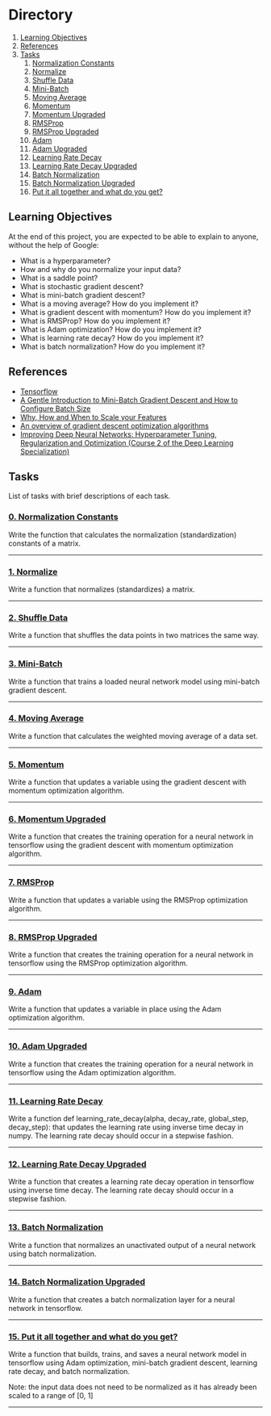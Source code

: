 # Directory

1. [Learning Objectives](#learning-objectives)
2. [References](#references)
3. [Tasks](#tasks)
    1. [Normalization Constants](#0-normalization-constants)
    2. [Normalize](#1-normalize)
    3. [Shuffle Data](#2-shuffle-data)
    4. [Mini-Batch](#3-mini-batch)
    5. [Moving Average](#4-moving-average)
    6. [Momentum](#5-momentum)
    7. [Momentum Upgraded](#6-momentum-upgraded)
    8. [RMSProp](#7-rmsprop)
    9. [RMSProp Upgraded](#8-rmsprop-upgraded)
    10. [Adam](#9-adam)
    11. [Adam Upgraded](#10-adam-upgraded)
    12. [Learning Rate Decay](#11-learning-rate-decay)
    13. [Learning Rate Decay Upgraded](#12-learning-rate-decay-upgraded)
    14. [Batch Normalization](#13-batch-normalization)
    15. [Batch Normalization Upgraded](#14-batch-normalization-upgraded)
    16. [Put it all together and what do you get?](#15-put-it-all-together-and-what-do-you-get?)

## Learning Objectives
At the end of this project, you are expected to be able to explain to anyone, without the help of Google:

* What is a hyperparameter?
* How and why do you normalize your input data?
* What is a saddle point?
* What is stochastic gradient descent?
* What is mini-batch gradient descent?
* What is a moving average? How do you implement it?
* What is gradient descent with momentum? How do you implement it?
* What is RMSProp? How do you implement it?
* What is Adam optimization? How do you implement it?
* What is learning rate decay? How do you implement it?
* What is batch normalization? How do you implement it?

## References

* [Tensorflow](https://github.com/tensorflow/docs/ "Tensorflow")
* [A Gentle Introduction to Mini-Batch Gradient Descent and How to Configure Batch Size](https://machinelearningmastery.com/gentle-introduction-mini-batch-gradient-descent-configure-batch-size/ "A Gentle Introduction to Mini-Batch Gradient Descent and How to Configure Batch Size")
* [Why, How and When to Scale your Features](https://medium.com/greyatom/why-how-and-when-to-scale-your-features-4b30ab09db5e "Why, How and When to Scale your Features")
* [An overview of gradient descent optimization algorithms](https://ruder.io/optimizing-gradient-descent/ "An overview of gradient descent optimization algorithms")
* [Improving Deep Neural Networks: Hyperparameter Tuning, Regularization and Optimization (Course 2 of the Deep Learning Specialization)](https://www.youtube.com/playlist?list=PLkDaE6sCZn6Hn0vK8co82zjQtt3T2Nkqc "Improving Deep Neural Networks: Hyperparameter Tuning, Regularization and Optimization (Course 2 of the Deep Learning Specialization)")

## Tasks
List of tasks with brief descriptions of each task.

### [0. Normalization Constants](https://github.com/BenDoschGit/holbertonschool-machine_learning/blob/main/supervised_learning/0x03-optimization/0-norm_constants.py "0. Normalization Constants")

Write the function that calculates the normalization (standardization) constants of a matrix.

---
### [1. Normalize](https://github.com/BenDoschGit/holbertonschool-machine_learning/blob/main/supervised_learning/0x03-optimization/1-normalize.py "1. Normalize")

Write a function that normalizes (standardizes) a matrix.

---
### [2. Shuffle Data](https://github.com/BenDoschGit/holbertonschool-machine_learning/blob/main/supervised_learning/0x03-optimization/2-shuffle_data.py "2. Shuffle Data")

Write a function that shuffles the data points in two matrices the same way.

---
### [3. Mini-Batch](https://github.com/BenDoschGit/holbertonschool-machine_learning/blob/main/supervised_learning/0x03-optimization/3-mini_batch.py "3. Mini-Batch")

Write a function that trains a loaded neural network model using mini-batch gradient descent.

---
### [4. Moving Average](https://github.com/BenDoschGit/holbertonschool-machine_learning/blob/main/supervised_learning/0x03-optimization/4-moving_average.py "4. Moving Average")

Write a function that calculates the weighted moving average of a data set.

---
### [5. Momentum](https://github.com/BenDoschGit/holbertonschool-machine_learning/blob/main/supervised_learning/0x03-optimization/5-momentum.py "5. Momentum")

Write a function that updates a variable using the gradient descent with momentum optimization algorithm.

---
### [6. Momentum Upgraded](https://github.com/BenDoschGit/holbertonschool-machine_learning/blob/main/supervised_learning/0x03-optimization/6-momentum.py "6. Momentum Upgraded")

Write a function that creates the training operation for a neural network in tensorflow using the gradient descent with momentum optimization algorithm.

---
### [7. RMSProp](https://github.com/BenDoschGit/holbertonschool-machine_learning/blob/main/supervised_learning/0x03-optimization/7-RMSProp.py "7. RMSProp")

Write a function that updates a variable using the RMSProp optimization algorithm.

---
### [8. RMSProp Upgraded](https://github.com/BenDoschGit/holbertonschool-machine_learning/blob/main/supervised_learning/0x03-optimization/8-RMSProp.py "8. RMSProp Upgraded")

Write a function that creates the training operation for a neural network in tensorflow using the RMSProp optimization algorithm.

---
### [9. Adam](https://github.com/BenDoschGit/holbertonschool-machine_learning/blob/main/supervised_learning/0x03-optimization/9-Adam.py "9. Adam")

Write a function that updates a variable in place using the Adam optimization algorithm.

---
### [10. Adam Upgraded](https://github.com/BenDoschGit/holbertonschool-machine_learning/blob/main/supervised_learning/0x03-optimization/10-Adam.py "10. Adam Upgraded")

Write a function that creates the training operation for a neural network in tensorflow using the Adam optimization algorithm.

---
### [11. Learning Rate Decay](https://github.com/BenDoschGit/holbertonschool-machine_learning/blob/main/supervised_learning/0x03-optimization/11-learning_rate_decay.py "11. Learning Rate Decay")

Write a function def learning_rate_decay(alpha, decay_rate, global_step, decay_step): that updates the learning rate using inverse time decay in numpy. The learning rate decay should occur in a stepwise fashion.

---
### [12. Learning Rate Decay Upgraded](https://github.com/BenDoschGit/holbertonschool-machine_learning/blob/main/supervised_learning/0x03-optimization/12-learning_rate_decay.py "12. Learning Rate Decay Upgraded")

Write a function that creates a learning rate decay operation in tensorflow using inverse time decay. The learning rate decay should occur in a stepwise fashion.

---
### [13. Batch Normalization](https://github.com/BenDoschGit/holbertonschool-machine_learning/blob/main/supervised_learning/0x03-optimization/13-batch_norm.py "13. Batch Normalization")

Write a function that normalizes an unactivated output of a neural network using batch normalization.

---
### [14. Batch Normalization Upgraded](https://github.com/BenDoschGit/holbertonschool-machine_learning/blob/main/supervised_learning/0x03-optimization/14-batch_norm.py "14. Batch Normalization Upgraded")

Write a function that creates a batch normalization layer for a neural network in tensorflow.

---
### [15. Put it all together and what do you get?](https://github.com/BenDoschGit/holbertonschool-machine_learning/blob/main/supervised_learning/0x03-optimization/15-model.py "15. Put it all together and what do you get?")

Write a function that builds, trains, and saves a neural network model in tensorflow using Adam optimization, mini-batch gradient descent, learning rate decay, and batch normalization.
    
Note: the input data does not need to be normalized as it has already been scaled to a range of [0, 1]

---
